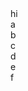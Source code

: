 

<div>
<div display="flex" align-content="flex-start" background="red">
  hi
</div>


<div  >

<div align="left">
  <div > a</div>
    <div > b</div>
    <div > c</div>
</div>
  <div align="left">
  <div > d</div>
    <div > e</div>
    <div > f</div>
</div>
</div>
  </div>

<div>



